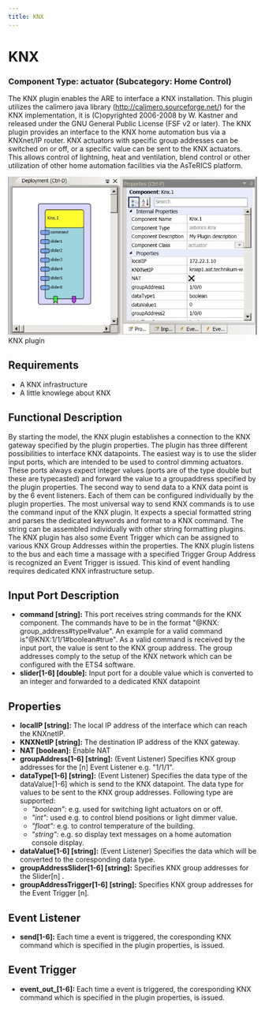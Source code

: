 ```yaml
---
title: KNX
---
```


# KNX

### Component Type: actuator (Subcategory: Home Control)

The KNX plugin enables the ARE to interface a KNX installation.
This plugin utilizes the calimero java library (http://calimero.sourceforge.net/) for the KNX implementation, it is (C)opyrighted 2006-2008 by W. Kastner and released under the GNU General Public License (FSF v2 or later).
The KNX plugin provides an interface to the KNX home automation bus via a KNXnet/IP router.
KNX actuators with specific group addresses can be switched on or off, or a specific value can be sent to the KNX actuators.
This allows control of lightning, heat and ventilation, blend control or other utilization of other home automation facilities via the AsTeRICS platform.

![Screenshot: KNX plugin](./img/Knx.jpg "Screenshot: KNX plugin")  
KNX plugin

## Requirements

- A KNX infrastructure
- A little knowlege about KNX

## Functional Description

By starting the model, the KNX plugin establishes a connection to the KNX gateway specified by the plugin properties.
The plugin has three different possibilities to interface KNX datapoints.
The easiest way is to use the slider input ports, which are intended to be used to control dimming actuators.
These ports always expect integer values (ports are of the type double but these are typecasted) and forward the value to a groupaddress specified by the plugin properties.
The second way to send data to a KNX data point is by the 6 event listeners.
Each of them can be configured individually by the plugin properties.
The most universal way to send KNX commands is to use the command input of the KNX plugin.
It expects a special formatted string and parses the dedicated keywords and format to a KNX command.
The string can be assembled individually with other string formatting plugins.
The KNX plugin has also some Event Trigger which can be assigned to various KNX Group Addresses within the properties.
The KNX plugin listens to the bus and each time a massage with a specified Trigger Group Address is recognized an Event Trigger is issued.
This kind of event handling requires dedicated KNX infrastructure setup.

## Input Port Description

- **command \[string\]:** This port receives string commands for the KNX component.
  The commands have to be in the format "@KNX: group_address#type#value".
  An example for a valid command is"@KNX:1/1/1#boolean#true".
  As a valid command is received by the input port, the value is sent to the KNX group address.
  The group addresses comply to the setup of the KNX network which can be configured with the ETS4 software.
- **slider\[1-6\] \[double\]:** Input port for a double value which is converted to an integer and forwarded to a dedicated KNX datapoint

## Properties

- **localIP \[string\]:** The local IP address of the interface which can reach the KNXnetIP.
- **KNXNetIP \[string\]:** The destination IP address of the KNX gateway.
- **NAT \[boolean\]:** Enable NAT
- **groupAddress\[1-6\] \[string\]:** (Event Listener) Specifies KNX group addresses for the \[n\] Event Listener e.g. "1/1/1".
- **dataType\[1-6\] \[string\]:** (Event Listener) Specifies the data type of the dataValue\[1-6\] which is send to the KNX datapoint.
  The data type for values to be sent to the KNX group addresses.
  Following type are supported:
  - _"boolean":_ e.g. used for switching light actuators on or off.
  - _"int":_ used e.g. to control blend positions or light dimmer value.
  - _"float":_ e.g. to control temperature of the building.
  - _"string":_ e.g. so display text messages on a home automation console display.
- **dataValue\[1-6\] \[string\]:** (Event Listener) Specifies the data which will be converted to the coresponding data type.
- **groupAddressSlider\[1-6\] \[string\]:** Specifies KNX group addresses for the Slider\[n\] .
- **groupAddressTrigger\[1-6\] \[string\]:** Specifies KNX group addresses for the Event Trigger \[n\].

## Event Listener

- **send\[1-6\]:** Each time a event is triggered, the coresponding KNX command which is specified in the plugin properties, is issued.

## Event Trigger

- **event_out\_\[1-6\]:** Each time a event is triggered, the coresponding KNX command which is specified in the plugin properties, is issued.

